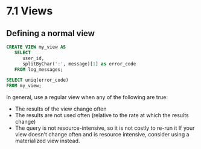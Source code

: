 # 7.1 Views

## Defining a normal view
```sql
CREATE VIEW my_view AS 
   SELECT 
      user_id, 
      splitByChar(':', message)[1] as error_code
   FROM log_messages;

SELECT uniq(error_code) 
FROM my_view;
```

In general, use a regular view when any of the following are true:
- The results of the view change often
- The results are not used often (relative to the rate at which the results change)
- The query is not resource-intensive, so it is not costly to re-run it
If your view doesn't change often and is resource intensive, consider using a materialized view instead.